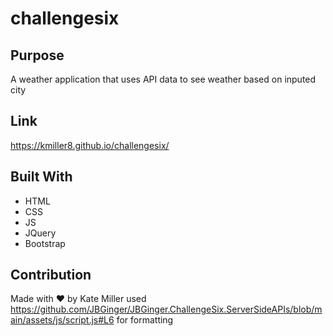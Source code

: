 # challengesix

## Purpose
A weather application that uses API data to see weather based on inputed city

## Link
https://kmiller8.github.io/challengesix/

## Built With
* HTML
* CSS
* JS
* JQuery
* Bootstrap



## Contribution
Made with ❤️ by Kate Miller
used https://github.com/JBGinger/JBGinger.ChallengeSix.ServerSideAPIs/blob/main/assets/js/script.js#L6 for formatting

